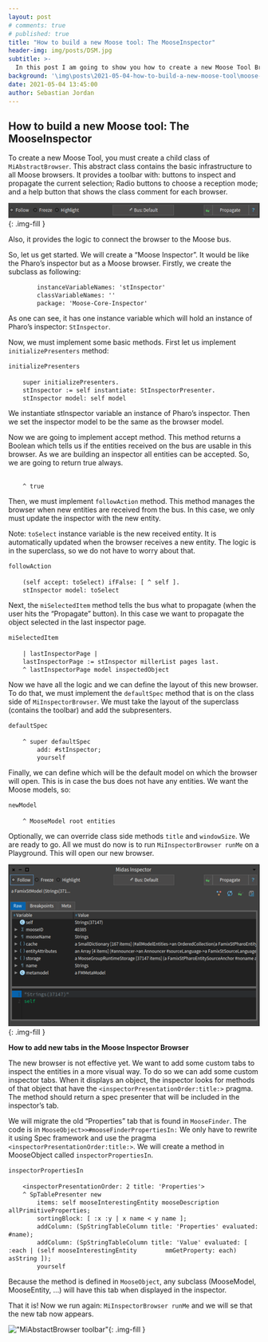```yaml
---
layout: post
# comments: true
# published: true
title: "How to build a new Moose tool: The MooseInspector"
header-img: img/posts/DSM.jpg
subtitle: >-
  In this post I am going to show you how to create a new Moose Tool Browser from scratch. How to connect this new tool to the Moose Data bus to listen and to propagate new entities. 
background: '\img\posts\2021-05-04-how-to-build-a-new-moose-tool\moose-inspector-background.png'
date: 2021-05-04 13:45:00
author: Sebastian Jordan
---
```

## How to build a new Moose tool: The MooseInspector

To create a new Moose Tool, you must create a child class of `MiAbstractBrowser`. This abstract class contains the basic infrastructure to all Moose browsers. It provides a toolbar with: buttons to inspect and propagate the current selection; Radio buttons to choose a reception mode; and a help button that shows the class comment for each browser.

!["MiAbstactBrowser toolbar"](/img/posts/2021-05-04-how-to-build-a-new-moose-tool/midas-toolbar.png){: .img-fill }


Also, it provides the logic to connect the browser to the Moose bus.

So, let us get started. We will create a “Moose Inspector”. It would be like the Pharo’s inspector but as a Moose browser. Firstly, we create the subclass as following:

```MiAbstractBrowser subclass: #MiInspectorBrowser
		instanceVariableNames: 'stInspector'
		classVariableNames: '' 
		package: 'Moose-Core-Inspector'
```

As one can see, it has one instance variable which will hold an instance of Pharo’s inspector: `StInspector`.

Now, we must implement some basic methods. First let us implement `initializePresenters` method:

```
initializePresenters

	super initializePresenters.
	stInspector := self instantiate: StInspectorPresenter.
	stInspector model: self model
```

We instantiate stInspector variable an instance of Pharo’s inspector. Then we set the inspector model to be the same as the browser model.

Now we are going to implement accept method. This method returns a Boolean which tells us if the entities received on the bus are usable in this browser. As we are building an inspector all entities can be accepted. So, we are going to return true always.

```accept: anEntity

	^ true
```

Then, we must implement `followAction` method. This method manages the browser when new entities are received from the bus. In this case, we only must update the inspector with the new entity.

Note: `toSelect` instance variable is the new received entity. It is automatically updated when the browser receives a new entity. The logic is in the superclass, so we do not have to worry about that.

```
followAction

	(self accept: toSelect) ifFalse: [ ^ self ].
	stInspector model: toSelect
```

Next, the `miSelectedItem` method tells the bus what to propagate (when the user hits the “Propagate” button). In this case we want to propagate the object selected in the last inspector page.

```
miSelectedItem

	| lastInspectorPage |
	lastInspectorPage := stInspector millerList pages last.
	^ lastInspectorPage model inspectedObject
```

Now we have all the logic and we can define the layout of this new browser. To do that, we must implement the `defaultSpec` method that is on the class side of `MiInspectorBrowser`. We must take the layout of the superclass (contains the toolbar) and add the subpresenters.

```
defaultSpec

	^ super defaultSpec
		add: #stInspector;
		yourself
```

Finally, we can define which will be the default model on which the browser will open. This is in case the bus does not have any entities. We want the Moose models, so:

```
newModel

	^ MooseModel root entities
```

Optionally, we can override class side methods `title` and `windowSize`.
We are ready to go. All we must do now is to run `MiInspectorBrowser runMe` on a Playground. This will open our new browser.

!["Moose Inspector"](/img/posts/2021-05-04-how-to-build-a-new-moose-tool/moose-inspector-first-part.png){: .img-fill }

**How to add new tabs in the Moose Inspector Browser**

The new browser is not effective yet. We want to add some custom tabs to inspect the entities in a more visual way. To do so we can add some custom inspector tabs. When it displays an object, the inspector looks for methods of that object that have the `<inspectorPresentationOrder:title:>` pragma. The method should return a spec presenter that will be included in the inspector’s tab.

We will migrate the old “Properties” tab that is found in `MooseFinder`. The code is in `MooseObject>>#mooseFinderPropertiesIn:` We only have to rewrite it using Spec framework and use the pragma `<inspectorPresentationOrder:title:>`. We will create a method in MooseObject called `inspectorPropertiesIn`.

```
inspectorPropertiesIn

	<inspectorPresentationOrder: 2 title: 'Properties'>
	^ SpTablePresenter new
		items: self mooseInterestingEntity mooseDescription allPrimitiveProperties;
		sortingBlock: [ :x :y | x name < y name ];
		addColumn: (SpStringTableColumn title: 'Properties' evaluated: #name);
		addColumn: (SpStringTableColumn title: 'Value' evaluated: [ :each | (self mooseInterestingEntity 		mmGetProperty: each) asString ]);
		yourself
```
Because the method is defined in `MooseObject`, any subclass (MooseModel, MooseEntity, …) will have this tab when displayed in the inspector.

That it is! Now we run again: `MiInspectorBrowser runMe` and we will se that the new tab now appears.

!["MiAbstactBrowser toolbar"](/img/posts/2021-05-04-how-to-build-a-new-moose-tool/midas-inspector-background.png){: .img-fill }